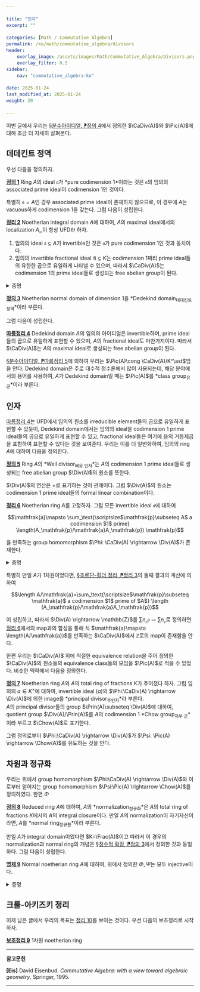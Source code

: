 ```yaml
---

title: "인자"
excerpt: ""

categories: [Math / Commutative Algebra]
permalink: /ko/math/commutative_algebra/divisors
header:
    overlay_image: /assets/images/Math/Commutative_Algebra/Divisors.png
    overlay_filter: 0.5
sidebar: 
    nav: "commutative_algebra-ko"

date: 2025-01-24
last_modified_at: 2025-01-24
weight: 20

---
```


이번 글에서 우리는 [§분수아이디얼, ⁋정의 4](/ko/math/commutative_algebra/fractional_ideals#def4)에서 정의한 $\CaDiv(A)$와 $\Pic(A)$에 대해 조금 더 자세히 살펴본다. 

## 데데킨트 정역

우선 다음을 정의하자.

<div class="definition" markdown="1">

<ins id="def1">**정의 1**</ins> Ring $A$의 ideal $\mathfrak{a}$가 *pure codimension $1$*이라는 것은 $\mathfrak{a}$의 임의의 associated prime ideal이 codimension $1$인 것이다. 

</div>

특별히 $\mathfrak{a}=A$인 경우 associated prime ideal이 존재하지 않으므로, 이 경우에 $A$는 vacuous하게 codimension $1$을 갖는다. 그럼 다음이 성립한다.

<div class="proposition" markdown="1">

<ins id="thm2">**정리 2**</ins> Noetherian integral domain $A$에 대하여, $A$의 maximal ideal에서의 localization $A_\mathfrak{m}$이 항상 UFD라 하자. 

1. 임의의 ideal $\mathfrak{a}\subseteq A$가 invertible인 것은 $\mathfrak{a}$가 pure codimension $1$인 것과 동치이다.
2. 임의의 invertible fractional ideal $\mathfrak{A}\subseteq K$는 codimension $1$짜리 prime ideal들의 유한한 곱으로 유일하게 나타낼 수 있으며, 따라서 $\CaDiv(A)$는 codimension $1$의 prime ideal들로 생성되는 free abelian group이 된다.

</div>
<details class="proof" markdown="1">
<summary>증명</summary>

1. 우선 $\mathfrak{a}$가 invertible이라 가정하자. 그럼 우선 $\mathfrak{a}$를 임의의 maximal ideal $\mathfrak{m}$에서 localize하여 얻어지는 $\mathfrak{a}A\_\mathfrak{m}$은, $A\_\mathfrak{m}$을 $\Frac(A)$에 속한 것으로 보면, $K$의 non-zerodivisor로 생성되는 principal ideal이다. 한편 임의의 maximal ideal $\mathfrak{m}\subseteq A$에 대해 $\mathfrak{A}\_\mathfrak{m}$은 [§정수적 확장, ⁋명제 9](/ko/math/commutative_algebra/integral_extension#prop9)에 의하여 임의의 normal domain이므로, [§정칙국소환, ⁋정리 8](/ko/math/commutative_algebra/regular_local_rings#thm8)을 적용하면 principal ideal $\mathfrak{a}A\_\mathfrak{m}$의 associated prime ideal $\mathfrak{p}A\_\mathfrak{m}$에 대하여, 
    
    $$(\mathfrak{p}A_\mathfrak{m})(A_\mathfrak{m})_{\mathfrak{p}A_\mathfrak{m}}\cong \mathfrak{p}A_\mathfrak{p}$$

    는 $(A\_\mathfrak{m})\_{\mathfrak{p}A\_\mathfrak{m}}\cong A\_\mathfrak{p}$에서의 principal ideal이고 따라서 

    $$\codim \mathfrak{p}=\dim A_\mathfrak{p}=\codim \mathfrak{p}A_\mathfrak{p}\leq 1$$

    인데, $A_\mathfrak{p}$는 integral domain이므로 $(0)\subseteq \mathfrak{p}A\_\mathfrak{p}$로부터 $\codim \mathfrak{p}=1$인 것을 안다. 

    거꾸로 $\mathfrak{a}$가 pure codimension $1$이라 가정하고 invertible임을 보이자.  
    우선 주장의 조건 하에서, $A$의 임의의 codimension $1$ prime ideal $\mathfrak{p}$는 invertible이다. 이는 우선, 만일 $\mathfrak{p}\not\subset \mathfrak{m}$일 경우 $\mathfrak{p}A\_\mathfrak{m}=A\_\mathfrak{m}$이 되고, 만일 $\mathfrak{p}\subseteq \mathfrak{m}$일 경우 위의 계산에 의해 $\mathfrak{p}A\_\mathfrak{m}$은 $A\_\mathfrak{m}$의 codimension $1$ prime ideal이며, $A\_\mathfrak{m}$은 domain이므로 minimal prime ideal이고, 따라서 [§차원, ⁋따름정리 8](/ko/math/commutative_algebra/Krull_dimension#cor8)을 적용하면 principal ideal이 되어 invertible하다. 이제 invertible module들의 곱은 다시 invertible이므로, 우리는 $\mathfrak{A}$가 codimension $1$ prime ideal들의 곱이라는 것만 보이면 충분하다.  
    결론에 반하여 pure codimension $1$이지만 codimension $1$ prime ideal들의 곱으로 나타나지 않는 ideal이 존재한다 하고, $\mathfrak{A}$가 이러한 ideal들 중 maximal한 것이라 하자. $\mathfrak{p}$가 $\mathfrak{A}$를 포함하는 codimension $1$ prime ideal이라면, $\mathfrak{p}^{-1}\mathfrak{p}=A$이고 따라서 $A\subsetneq\mathfrak{p}^{-1}$이다. 이제 만일 $\mathfrak{p}^{-1}\mathfrak{A}=\mathfrak{A}$라면, [§정수적 확장, ⁋보조정리 5](/ko/math/commutative_algebra/integral_extension#lem5)에 의하여 $\mathfrak{p}^{-1}$의 원소들은 $A$에 대해 integral이다. 그런데 [§정수적 확장, ⁋명제 9](/ko/math/commutative_algebra/integral_extension#prop9)에 의해 $A$는 normal이므로 이는 불가능하고 따라서 $\mathfrak{A}\subsetneq \mathfrak{p}^{-1}\mathfrak{A}$여야 한다. 이제 $\mathfrak{A}$의 maximality로부터, $\mathfrak{p}^{-1}\mathfrak{A}$는 codimension $1$ prime ideal들의 곱으로 나타낼 수 있고, 양 변에 $\mathfrak{p}$를 곱해주면 모순이므로 원하는 결과를 얻는다. 이 표현의 유일성은 귀납법을 통해 보일 수 있으며, [§분수아이디얼, ⁋따름정리 5](/ko/math/commutative_algebra/fractional_ideals#cor5)를 적용하면 $\CaDiv(A)$가 codimension $1$ prime ideal들로 생성되는 것을 안다. 

</details>

<div class="definition" markdown="1">

<ins id="def3">**정의 3**</ins> Noetherian normal domain of dimension $1$을 *Dedekind domain<sub>데데킨트 정역</sub>*이라 부른다. 

</div>

그럼 다음이 성립한다.

<div class="proposition" markdown="1">

<ins id="cor4">**따름정리 4**</ins> Dedekind domain $A$의 임의의 아이디얼은 invertible하며, prime ideal들의 곱으로 유일하게 표현할 수 있으며, $A$의 fractional ideal도 마찬가지이다. 따라서 $\CaDiv(A)$는 $A$의 maximal ideal로 생성되는 free abelian group이 된다. 

</div>

[§분수아이디얼, ⁋따름정리 5](/ko/math/commutative_algebra/fractional_ideals#cor5)에 의하여 우리는 $\Pic(A)\cong \CaDiv(A)/K^\ast$임을 안다. Dedekind domain은 주로 대수적 정수론에서 많이 사용되는데, 해당 분야에서의 용어를 사용하여, $A$가 Dedekind domain일 때는 $\Pic(A)$를 *class group<sub>유군</sub>*이라 부른다. 

## 인자

[따름정리 4](#cor4)는 UFD에서 임의의 원소를 irreducible element들의 곱으로 유일하게 표현할 수 있듯이, Dedekind domain에서는 임의의 ideal을 codimension $1$ prime ideal들의 곱으로 유일하게 표현할 수 있고, fractional ideal들은 여기에 음의 거듭제곱을 포함하여 표현할 수 있다는 것을 보여준다. 우리는 이를 더 일반화하여, 임의의 ring $A$에 대하여 다음을 정의한다.

<div class="definition" markdown="1">

<ins id="def5">**정의 5**</ins> Ring $A$의 *Weil divisor<sub>베유 인자</sub>*는 $A$의 codimension $1$ prime ideal들로 생성되는 free abelian group $\Div(A)$의 원소를 뜻한다. 

</div>

$\Div(A)$의 연산은 $+$로 표기하는 것이 관례이다. 그럼 $\Div(A)$의 원소는 codimension $1$ prime ideal들의 formal linear combination이다. 

<div class="proposition" markdown="1">

<ins id="thm6">**정리 6**</ins> Noetherian ring $A$를 고정하자. 그럼 모든 invertible ideal $\mathfrak{a}$에 대하여

$$\mathfrak{a}\mapsto \sum_\text{\scriptsize$\mathfrak{p}\subseteq A$ a codimension $1$ prime} \length(A_\mathfrak{p}/\mathfrak{a}A_\mathfrak{p}) \mathfrak{p}$$

을 만족하는 group homomorphism $\Phi: \CaDiv(A) \rightarrow \Div(A)$가 존재한다. 

</div>
<details class="proof" markdown="1">
<summary>증명</summary>

[§분수아이디얼, ⁋따름정리 5](/ko/math/commutative_algebra/fractional_ideals#cor5)와 free abelian group의 universal property로부터, 우리는 위의 식이 잘 정의되고, ideal product를 보존함을 보이면 충분하다.

우선 위의 식이 잘 정의됨을 보이자. 즉 임의의 invertible ideal $\mathfrak{a}$에 대하여 주어진 식이 유한합임을 보여야 한다. 임의의 codimension $1$ prime ideal $\mathfrak{p}$에 대하여, 1차원 local ring $A\_\mathfrak{p}$를 보자. 그럼 [§분수아이디얼, ⁋정리 3](/ko/math/commutative_algebra/fractional_ideals#thm3)에 의해 $\mathfrak{a}$는 $A$의 non-zerodivisor를 포함하고, 따라서 $\mathfrak{a}A\_\mathfrak{p}$도 $A\_\mathfrak{p}$의 non-zerodivisor $a$를 포함한다. 한편 $\dim A_\mathfrak{p}=\codim \mathfrak{p}A_\mathfrak{p}$는 $\mathfrak{p}A_\mathfrak{p}$에 포함되는 ideal의 codimension보다는 항상 같거나 클 것이므로, 

$$\dim \mathfrak{a}A_\mathfrak{p}\leq\dim \mathfrak{p}A_\mathfrak{p}\leq \dim A_\mathfrak{p}-\codim \mathfrak{p}A_\mathfrak{p}$$

이고, $\mathfrak{p}A\_\mathfrak{p}$는 non-zerodivisor를 포함하므로 $\codim \mathfrak{p}A\_\mathfrak{p}=1$가 되어 $\dim \mathfrak{a}A\_\mathfrak{p}=0$이다. 이로부터 [§차원, ⁋따름정리 3](/ko/math/commutative_algebra/Krull_dimension#cor3) 그리고 [§조르단-횔더 정리, ⁋정리 3](/ko/math/commutative_algebra/Jordan-Holder_theorem#thm3)에 의하여 $\length(A\_\mathfrak{p}/\mathfrak{a}A\_\mathfrak{p})<\infty$임을 안다. 

이제 $\mathfrak{a}\subsetneq \mathfrak{p}$인 경우, $\mathfrak{a}A\_\mathfrak{p}$는 $A\_\mathfrak{p}$의 unit을 포함하므로 $\mathfrak{a}A\_\mathfrak{p}=A\_\mathfrak{p}$이고 따라서 $\length(A\_\mathfrak{p}/\mathfrak{a}A\_\mathfrak{p})=0$이다. 또, 만일 $\mathfrak{a}\subsetneq \mathfrak{p}$인 경우, $\mathfrak{p}A\_\mathfrak{p}$는 $\mathfrak{a}A\_\mathfrak{p}$를 포함하는 minimal prime ideal 중 하나가 되어야 하고, 따라서 이를 만족하는 $\mathfrak{p}$는 $\mathfrak{a}$가 주어질 때마다 오직 유한히 많게 고정된다. 이상의 논의로부터 주어진 식이 잘 정의됨을 확인할 수 있다.

이제 $\Phi$가 곱셈을 잘 보존하는 것을 보여야 한다. 즉, 만일 $\mathfrak{a}=\prod \mathfrak{a}_i$라면, 다음의 식

$$\length(A_\mathfrak{p}/\mathfrak{a}A_\mathfrak{p})=\sum \length(A_\mathfrak{p}/\mathfrak{a}_iA_\mathfrak{p})$$

이 성립하는 것을 보여야 한다. 표기의 편의를 위해, localization을 하여 얻어진 local ring을 $A$, 그 maximal ideal을 $\mathfrak{p}$, 그리고 $\mathfrak{a}\_i$들은 $A$의 ideal들이라 하자. 그럼 $\mathfrak{a}\_i$가 invertible ideal이므로, 이들은 하나의 non-zerodivisor $a_i$로 생성되고 그럼 다음의 filtration

$$A\supseteq \mathfrak{a}_1=(a_1)\supseteq \mathfrak{a}_1 \mathfrak{a}_2=(a_1a_2)\supseteq\cdots\supseteq \prod_{i\in I} \mathfrak{a}_i=\left(\prod_{i\in I} a_i\right)$$

이 존재한다. 이제 주어진 식을 보이기 위해서는 $(\prod_{j< i}a_j)/(\prod_{j\leq i} a_j)\cong A/(a_i)$를 보이면 충분하다. 이는 각각의 $a_i$가 non-zerodivisor이므로, $\prod_{j< i}a_j$를 곱하는 것이 $A$에서 $(\prod_{j< i}a_j)$로의 isomorphism을 유도하고, 이 때 다음의 map

$$(\prod_{j< i}a_j) \rightarrow A \rightarrow A/(A_i)$$

의 kernel을 생각하면 이것이 정확히 $(a_i\prod_{j< i}a_j)=(\prod_{j\leq i}a_j)$가 되므로 자명하다. 

</details>

특별히 만일 $A$가 $1$차원이었다면, [§조르단-횔더 정리, ⁋정리 3](/ko/math/commutative_algebra/Jordan-Holder_theorem#thm3)의 둘째 결과의 계산에 의하여 

$$\length A/\mathfrak{a}=\sum_\text{\scriptsize$\mathfrak{p}\subseteq \mathfrak{a}$ a codimension $1$ prime of $A$} \length (A_\mathfrak{p}/\mathfrak{a}A_\mathfrak{p})$$

이 성립하고, 따라서 $\Div(A) \rightarrow \mathbb{Z}$를 $\sum n_\mathfrak{p}\mathfrak{p}\mapsto \sum n_\mathfrak{p}$로 정의하면 [정리 6](#thm6)에서의 map과의 합성을 통해 식 $\mathfrak{a}\mapsto \length(A/\mathfrak{a})$를 만족하는 $\CaDiv(A)$에서 $\mathbb{Z}$로의 map이 존재함을 안다. 

한편 우리는 $\CaDiv(A)$ 위에 적절한 equivalence relation을 주어 정의한 $\CaDiv(A)$의 원소들의 equivalence class들의 모임을 $\Pic(A)$로 적을 수 있었다. 비슷한 맥락에서 다음을 정의한다. 

<div class="definition" markdown="1">

<ins id="def7">**정의 7**</ins> Noetherian ring $A$와 $A$의 total ring of fractions $K$가 주어졌다 하자. 그럼 임의의 $a\in K^\times$에 대하여, invertible ideal $(a)$의 $\Phi:\CaDiv(A) \rightarrow \Div(A)$에 의한 image를 *principal divisor<sub>주인자</sub>*라 부른다.  
$A$의 principal divisor들의 group $\Prin(A)\subseteq \Div(A)$에 대하여, quotient group $\Div(A)/\Prin(A)$를 $A$의 codimension $1$ *Chow group<sub>저우 군</sub>*이라 부르고 $\Chow(A)$로 표기한다. 

</div>

그럼 정의로부터 $\Phi:\CaDiv(A) \rightarrow \Div(A)$가 $\Psi: \Pic(A) \rightarrow \Chow(A)$를 유도하는 것을 안다.

## 차원과 정규화

우리는 위에서 group homomorphism $\Phi:\CaDiv(A) \rightarrow \Div(A)$와 이로부터 얻어지는 group homomorphism $\Psi:\Pic(A) \rightarrow \Chow(A)$를 정의하였다. 한편 $\Phi$

<div class="definition" markdown="1">

<ins id="def8">**정의 8**</ins> Reduced ring $A$에 대하여, $A$의 *normalization<sub>정규화</sub>*은 $A$의 total ring of fractions $K$에서의 $A$의 integral closure이다. 만일 $A$의 normalization이 자기자신이라면, $A$를 *normal ring<sub>정규환</sub>*이라 부른다. 

</div>

만일 $A$가 integral domain이었다면 $K=\Frac(A)$이고 따라서 이 경우의 normalization과 normal ring의 개념은 [§정수적 확장, ⁋정의 3](/ko/math/commutative_algebra/integral_extension#def3)에서 정의한 것과 동일하다. 그럼 다음이 성립한다. 

<div class="proposition" markdown="1">

<ins id="prop9">**명제 9**</ins> Normal noetherian ring $A$에 대하여, 위에서 정의한 $\Phi,\Psi$는 모두 injective이다. 

</div>
<details class="proof" markdown="1">
<summary>증명</summary>

다음의 diagram

![relations_between_divisors](/assets/images/Math/Commutative_Algebra/Divisors-1.png){:style="width:24.6em" class="invert" .align-center}

을 생각하면, [\[호몰로지 대수학\] §Diagram chasing, ⁋명제 1](/ko/math/homological_algebra/diagram_chasing#prop1)에 의해 $\Phi$가 injective인 것만 보이면 충분하다. 즉, $A$의 두 invertible ideal이 $\Phi$를 통해 $\Div(A)$의 같은 원소로 보내진다면 이들이 동일하다는 것을 증명하면 충분하다.

따라서 두 invertible ideal $\mathfrak{a}, \mathfrak{b}$이 $\Phi(\mathfrak{a})=\Phi(\mathfrak{b})$를 만족한다 하고 $\mathfrak{a}=\mathfrak{b}$임을 보이자. 대칭성에 의해 $\mathfrak{a}\subseteq \mathfrak{b}$임을 보이면 충분하며, [§동반소아이디얼, ⁋따름정리 3](/ko/math/commutative_algebra/associated_primes#cor3)의 결과에 의하여 이는 다시 $\mathfrak{a}A\_\mathfrak{p}\subseteq \mathfrak{b}A\_\mathfrak{p}$가 모든 associated prime $\mathfrak{p}$에 대해 성립함을 보이면 충분하다. 그런데 이제 $\mathfrak{p}A\_\mathfrak{p}$는 $\mathfrak{b}A\_\mathfrak{p}$의 associated prime이고, $\mathfrak{b}A\_\mathfrak{p}$는 non-zerodivisor로 생성되는 principal ideal이므로 [§정칙국소환, ⁋정리 10](/ko/math/commutative_algebra/regular_local_rings#thm10)의 동치에 의해 $\codim \mathfrak{p}=1$이고 $A\_\mathfrak{p}$는 DVR이다. 이제 $\Phi(\mathfrak{a})=\Phi(\mathfrak{b})$인 것으로부터 $\length(A\_\mathfrak{p}/\mathfrak{a}A\_\mathfrak{p})=\length(A\_\mathfrak{p}/\mathfrak{b}A\_\mathfrak{p})$이고 이로부터 $\mathfrak{a}A\_\mathfrak{p}=\mathfrak{b}A\_\mathfrak{p}$가 성립함을 안다. 

</details>

## 크룰-아키즈키 정리

이제 남은 글에서 우리의 목표는 [정리 10](#thm10)를 보이는 것이다. 우선 다음의 보조정리로 시작하자. 

<div class="proposition" markdown="1">

<ins id="lem9">**보조정리 9**</ins> 1차원 noetherian ring 

</div>

---

**참고문헌**

**[Eis]** David Eisenbud. *Commutative Algebra: with a view toward algebraic geometry*. Springer, 1995. 

---